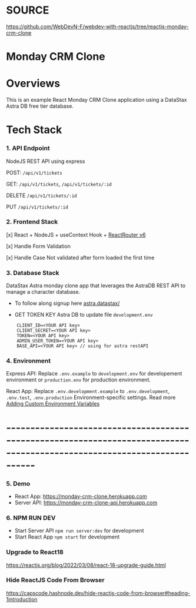 # SOURCE 

https://github.com/WebDevN-F/webdev-with-reactjs/tree/reactjs-monday-crm-clone 

# Monday CRM Clone

# Overviews

This is an example React Monday CRM Clone application using a DataStax Astra DB free tier database.

# Tech Stack
### 1. API Endpoint

NodeJS REST API using express

POST: `/api/v1/tickets`

GET: `/api/v1/tickets`, `/api/v1/tickets/:id`

DELETE `/api/v1/tickets/:id`

PUT `/api/v1/tickets/:id`

### 2. Frontend Stack

[x] React + NodeJS + useContext Hook + [ReactRouter v6](https://reactrouter.com/docs/en/v6/upgrading/v5)

[x] Handle Form Validation

[x] Handle Case Not validated after form loaded the first time

### 3. Database Stack

DataStax Astra monday clone app that leverages the AstraDB REST API to manage a character database.

- To follow along signup here [astra.datastax/](https://astra.datastax.com/register/U2FsdGVkX1s1L2a3S4huogp2CPG43W5J7Hqq5JeT42hTz5shY3mrB3ySbFGPRyKAeZnjIiY6yPwK5gCV2HWhKXDBp1L2u3S8i0rQe1Q2u3A4le1Q2u3A4l)

- GET TOKEN KEY Astra DB to update file `development.env`

```
    CLIENT_ID=<YOUR API key>
    CLIENT_SECRET=<YOUR API key>
    TOKEN=<YOUR API key>
    ADMIN_USER_TOKEN=<YOUR API key>
    BASE_API=<YOUR API key> // using for astra restAPI
```

### 4. Environment

Express API: Replace `.env.example` to `development.env` for developement environment or `production.env` for production environment.

React App: Replace `.env.development.example` to `.env.development`, `.env.test`, `.env.production` Environment-specific settings. 
Read more [Adding Custom Environment Variables](https://create-react-app.dev/docs/adding-custom-environment-variables/)

# ------------------------------------------------------------------------------------------------------------------------
### 5. Demo

- React App: https://monday-crm-clone.herokuapp.com
- Server API: https://monday-crm-clone-api.herokuapp.com

### 6. NPM RUN DEV

- Start Server API `npm run server:dev` for development
- Start React App `npm start` for development

### Upgrade to React18

https://reactjs.org/blog/2022/03/08/react-18-upgrade-guide.html

### Hide ReactJS Code From Browser

https://capscode.hashnode.dev/hide-reactjs-code-from-browser#heading-1introduction
